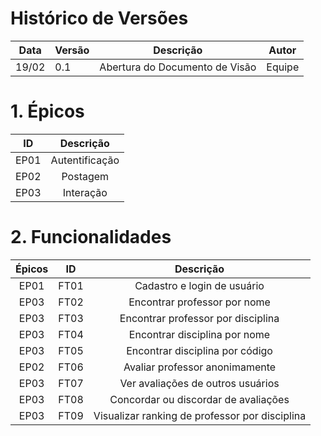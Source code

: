 # Histórico de Versões

Data|Versão|Descrição|Autor
-|-|-|-
19/02|0.1|Abertura do Documento de Visão| Equipe|


# 1. <a name="1">Épicos</a>

|    ID   | Descrição | 
|:---:|:---:| 
|EP01|Autentificação|
|EP02|Postagem|
|EP03|Interação|

# 2. <a name="2">Funcionalidades</a>

|    Épicos   |    ID   | Descrição | 
|:---:|:---:|:---:|
|EP01|FT01|Cadastro e login de usuário|
|EP03|FT02|Encontrar professor por nome|
|EP03|FT03|Encontrar professor por disciplina|
|EP03|FT04|Encontrar disciplina por nome|
|EP03|FT05|Encontrar disciplina por código|
|EP02|FT06|Avaliar professor anonimamente|
|EP03|FT07|Ver avaliações de outros usuários|
|EP03|FT08|Concordar ou discordar de avaliações|
|EP03|FT09|Visualizar ranking de professor por disciplina|
